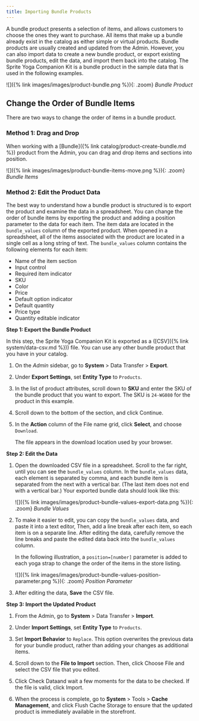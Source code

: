 ```yaml
---
title: Importing Bundle Products
---
```


A bundle product presents a selection of items, and allows customers to choose the ones they want to purchase. All items that make up a bundle already exist in the catalog as either simple or virtual products. Bundle products are usually created and updated from the Admin. However, you can also import data to create a new bundle product, or export existing bundle products, edit the data, and import them back into the catalog. The Sprite Yoga Companion Kit is a bundle product in the sample data that is used in the following examples.

![]({% link images/images/product-bundle.png %}){: .zoom}
_Bundle Product_

## Change the Order of Bundle Items

There are two ways to change the order of items in a bundle product. 

### Method 1: Drag and Drop

When working with a [Bundle]({% link catalog/product-create-bundle.md %}) product from the Admin, you can drag and drop items and sections into position.

![]({% link images/images/product-bundle-items-move.png %}){: .zoom}
_Bundle Items_

### Method 2: Edit the Product Data

The best way to understand how a bundle product is structured is to export the product and examine the data in a spreadsheet.  You can change the order of bundle items by exporting the product and adding a position parameter to the data for each item. The item data are located in the `bundle_values` column of the exported product. When opened in a spreadsheet, all of the items associated with the product are located in a single cell as a long string of text. The `bundle_values` column contains the following elements for each item:

- Name of the item section
- Input control
- Required item indicator
- SKU
- Color
- Price
- Default option indicator 
- Default quantity
- Price type
- Quantity editable indicator

**Step 1: Export the Bundle Product**

In this step, the Sprite Yoga Companion Kit is exported as a ([CSV]({% link system/data-csv.md %})) file. You can use any other bundle product that you have in your catalog.

1.  On the _Admin_ sidebar, go to **System** > Data Transfer > **Export**.  

1.  Under **Export Settings**, set **Entity Type** to `Products`.

1.  In the list of product attributes, scroll down to **SKU** and enter the SKU of the bundle product that you want to export. The SKU is `24-WG080` for the product in this example. 

1.  Scroll down to the bottom of the section, and click <span class="btn">Continue</span>.

1.  In the **Action** column of the File name grid, click **Select**, and choose `Download`. 

    The file appears in the download location used by your browser.

**Step 2: Edit the Data**

1.  Open the downloaded CSV file in a spreadsheet. Scroll to the far right, until you can see the `bundle_values` column. In the `bundle_values` data, each element is separated by comma, and each bundle item is separated from the next with a vertical bar. (The last item does not end with a vertical bar.) Your exported bundle data should look like this:

    ![]({% link images/images/product-bundle-values-export-data.png
     %}){: .zoom}
    _Bundle Values_

1.  To make it easier to edit, you can copy the `bundle_values` data, and paste it into a text editor, Then, add a line break after each item, so each item is on a separate line. After editing the data, carefully remove the line breaks and paste the edited data back into the `bundle_values` column. 
    
    In the following illustration, a `position=[number]` parameter is added to each yoga strap to change the order of the items in the store listing.

    ![]({% link images/images/product-bundle-values-position-parameter.png
    %}){: .zoom}
    _Position Parameter_

1.  After editing the data, **Save** the CSV file. 

**Step 3: Import the Updated Product**

1.  From the Admin, go to **System** > Data Transfer > **Import**.
   
1.  Under **Import Settings**, set **Entity Type** to `Products`.

1.  Set **Import Behavior** to `Replace`. This option overwrites the previous data for your bundle product, rather than adding your changes as additional items.

1.  Scroll down to the **File to Import** section. Then, click <span class="btn">Choose File</span> and select the CSV file that you edited.

1.  Click <span class="btn">Check Data</span>and wait a few moments for the data to be checked. If the file is valid, click <span class="btn">Import</span>.

1. When the process is complete, go to **System** > Tools > **Cache Management**, and click <span class="btn">Flush Cache Storage</span> to ensure that the updated product is immediately available in the storefront.
